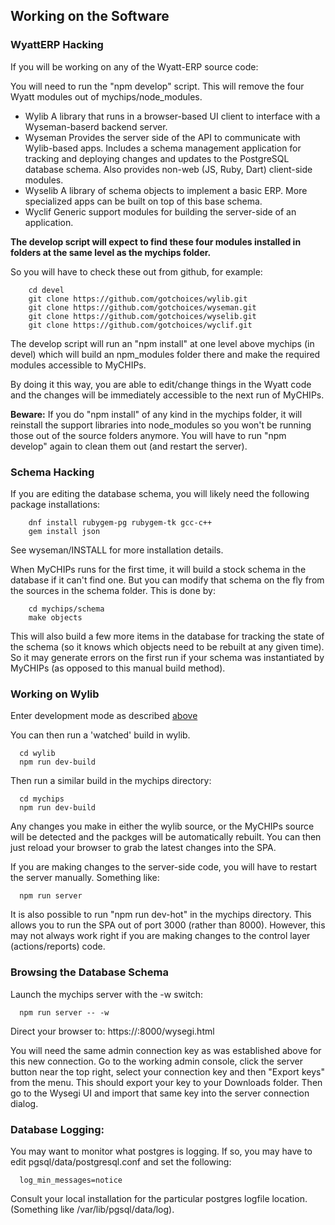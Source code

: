 ## Working on the Software

### WyattERP Hacking
If you will be working on any of the Wyatt-ERP source code:

You will need to run the "npm develop" script.  This will remove the four 
Wyatt modules out of mychips/node_modules.
- Wylib
  A library that runs in a browser-based UI client to interface with a 
  Wyseman-baserd backend server.
- Wyseman
  Provides the server side of the API to communicate with Wylib-based apps.
  Includes a schema management application for tracking and deploying
  changes and updates to the PostgreSQL database schema.
  Also provides non-web (JS, Ruby, Dart) client-side modules.
- Wyselib
  A library of schema objects to implement a basic ERP.
  More specialized apps can be built on top of this base schema.
- Wyclif
  Generic support modules for building the server-side of an application.

**The develop script will expect to find these four modules installed in folders 
at the same level as the mychips folder.**

So you will have to check these out from github, for example:
```
    cd devel
    git clone https://github.com/gotchoices/wylib.git
    git clone https://github.com/gotchoices/wyseman.git
    git clone https://github.com/gotchoices/wyselib.git
    git clone https://github.com/gotchoices/wyclif.git
```
The develop script will run an "npm install" at one level above mychips (in devel)
which will build an npm_modules folder there and make the required modules 
accessible to MyCHIPs.
  
By doing it this way, you are able to edit/change things in the Wyatt code
and the changes will be immediately accessible to the next run of MyCHIPs.
  
**Beware:** If you do "npm install" of any kind in the mychips folder, it will
reinstall the support libraries into node_modules so you won't be running those
out of the source folders anymore.  You will have to run "npm develop" again to
clean them out (and restart the server).

### Schema Hacking
If you are editing the database schema, you will likely need the following 
package installations:
```
    dnf install rubygem-pg rubygem-tk gcc-c++
    gem install json
```
See wyseman/INSTALL for more installation details.

When MyCHIPs runs for the first time, it will build a stock schema in the
database if it can't find one.  But you can modify that schema on the fly
from the sources in the schema folder.  This is done by:
```
    cd mychips/schema
    make objects
```    
This will also build a few more items in the database for tracking the state
of the schema (so it knows which objects need to be rebuilt at any given time).
So it may generate errors on the first run if your schema was 
instantiated by MyCHIPs (as opposed to this manual build method).

### Working on Wylib

Enter development mode as described [above](#wyatterp-hacking)
  
You can then run a 'watched' build in wylib.
```
  cd wylib
  npm run dev-build
```
Then run a similar build in the mychips directory:
```
  cd mychips
  npm run dev-build
```
Any changes you make in either the wylib source, or the MyCHIPs source
will be detected and the packges will be automatically rebuilt.
You can then just reload your browser to grab the latest changes into the SPA.
  
If you are making changes to the server-side code, you will have to
restart the server manually.  Something like:
```
  npm run server
```
It is also possible to run "npm run dev-hot" in the mychips directory.
This allows you to run the SPA out of port 3000 (rather than 8000).
However, this may not always work right if you are making changes to the
control layer (actions/reports) code.


### Browsing the Database Schema
Launch the mychips server with the -w switch:
```
  npm run server -- -w
```  
Direct your browser to:	https://<hostname>:8000/wysegi.html

You will need the same admin connection key as was established above for this new connection.
Go to the working admin console, click the server button near the top right, select
your connection key and then "Export keys" from the menu.  This should export
your key to your Downloads folder.  Then go to the Wysegi UI and import that
same key into the server connection dialog.

### Database Logging:

You may want to monitor what postgres is logging.  If so, you may
have to edit pgsql/data/postgresql.conf and set the following:
```
  log_min_messages=notice
```
Consult your local installation for the particular postgres logfile location.
(Something like /var/lib/pgsql/data/log).

